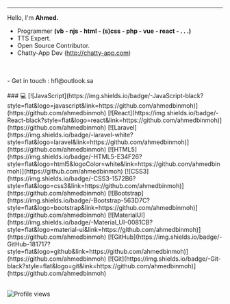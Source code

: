 
---

Hello, I'm **Ahmed.** 
- Programmer **(vb - njs - html - (s)css - php - vue - react - . . .)**
- TTS Expert.
- Open Source Contributor.
- Chatty-App Dev (http://chatty-app.com)
<br>
<br>
- Get in touch : hfl@outlook.sa
<br>
<br>
### 💻 
   [![JavaScript](https://img.shields.io/badge/-JavaScript-black?style=flat&logo=javascript&link=https://github.com/ahmedbinmoh)](https://github.com/ahmedbinmoh)
   [![React](https://img.shields.io/badge/-React-black?style=flat&logo=react&link=https://github.com/ahmedbinmoh)](https://github.com/ahmedbinmoh)
   [![Laravel](https://img.shields.io/badge/-laravel-white?style=flat&logo=laravel&link=https://github.com/ahmedbinmoh)](https://github.com/ahmedbinmoh)
   [![HTML5](https://img.shields.io/badge/-HTML5-E34F26?style=flat&logo=html5&logoColor=white&link=https://github.com/ahmedbinmoh)](https://github.com/ahmedbinmoh)
   [![CSS3](https://img.shields.io/badge/-CSS3-1572B6?style=flat&logo=css3&link=https://github.com/ahmedbinmoh)](https://github.com/ahmedbinmoh)
   [![Bootstrap](https://img.shields.io/badge/-Bootstrap-563D7C?style=flat&logo=bootstrap&link=https://github.com/ahmedbinmoh)](https://github.com/ahmedbinmoh)
   [![MaterialUI](https://img.shields.io/badge/-Material_UI-0081CB?style=flat&logo=material-ui&link=https://github.com/ahmedbinmoh)](https://github.com/ahmedbinmoh)
   [![GitHub](https://img.shields.io/badge/-GitHub-181717?style=flat&logo=github&link=https://github.com/ahmedbinmoh)](https://github.com/ahmedbinmoh)
   [![Git](https://img.shields.io/badge/-Git-black?style=flat&logo=git&link=https://github.com/ahmedbinmoh)](https://github.com/ahmedbinmoh)
   
   <br>
   <br>

![Profile views](https://gpvc.arturio.dev/ahmedbinmoh) 

